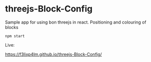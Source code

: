 # threejs-Block-Config

Sample app for using bon threejs in react. 
Positioning and colouring of blocks

```
npm start
```

Live:

https://f3lixp4lm.github.io/threejs-Block-Config/
